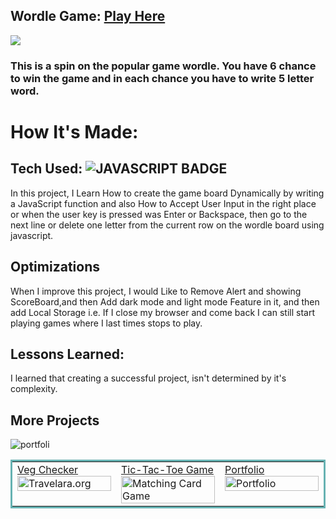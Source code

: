 ## Wordle Game: <a href="https://wordlegame1.netlify.app/" target="_blank">Play Here</a>

<a href="https://wordlegame1.netlify.app/" target="_blank"><img src="https://user-images.githubusercontent.com/107163260/208592973-947b52b4-c2bd-449a-8b8d-fa91c102cef8.gif" /></a>

### This is a spin on the popular game wordle. You have 6 chance to win the game and in each chance you have to write 5 letter word. 

# How It's Made:

## Tech Used: ![JAVASCRIPT BADGE](https://img.shields.io/badge/JAVASCRIPT-000000?style=for-the-badge&logo=javascript&logoColor=FFFFFF)

In this project, I Learn How to create the game board Dynamically by writing a JavaScript function and also How to Accept User Input in the right place or when the user key is pressed was Enter or Backspace, then go to the next line or delete one letter from the current row on the wordle board using javascript.

## Optimizations

When I improve this project, I would Like to Remove Alert and showing ScoreBoard,and then Add dark mode and light mode Feature in it, and then add Local Storage i.e. If I close my browser and come back I can still start playing games where I last times stops to play.

## Lessons Learned:

I learned that creating a successful project, isn't determined by it's complexity.

## More Projects

![portfoli]()

<table bordercolor="#66b2b2">
  
  <tr>
    <td width="33.3%"  style="align:center;" valign="top">
<a target="_blank" href="https://vegeterianchecker.netlify.app/">Veg Checker</a>
        <br />
      <a target="_blank" href="https://github.com/shubhamsigdar1/veg-checker">
            <img src="https://user-images.githubusercontent.com/107163260/208595821-6b76380f-611c-4c58-8a78-8fc1fe6ca21a.gif" width="100%"  alt="Travelara.org"/>
        </a>
    </td>
    <td width="33.3%" valign="top">
<a target="_blank" href="https://tictactoe100devs.netlify.app/">Tic-Tac-Toe Game</a>
      <br />
        <a target="_blank" href="https://github.com/shubhamsigdar1/Tic-Tac-Toe-Game-100Devs">
          <img src="https://user-images.githubusercontent.com/107163260/208596247-6879b587-2a17-4b34-93d7-c52098dad579.gif" width="100%" alt="Matching Card Game"/>
        </a>
    </td>
    <td width="33.3%" valign="top">
<a target="_blank" href="https://shubhamsigdar.netlify.app/">Portfolio</a>
        <br />
        <a target="_blank" href="https://github.com/shubhamsigdar/Portfolio">
          <img src="https://user-images.githubusercontent.com/107163260/208596712-d9ab9b66-5036-483c-b67c-b391275fe382.gif" width="100%" alt="Portfolio"/>
        </a>
    </td>
  </tr>
</table>
